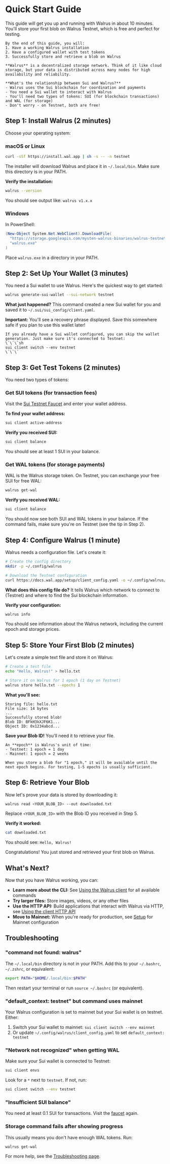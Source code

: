 # Quick Start Guide

This guide will get you up and running with Walrus in about 10 minutes. You'll store your first blob on Walrus Testnet, which is free and perfect for testing.

```admonish tip title="What you'll accomplish"
By the end of this guide, you will:
1. Have a working Walrus installation
2. Have a configured wallet with test tokens
3. Successfully store and retrieve a blob on Walrus
```

```admonish info title="New to Walrus?"
**Walrus** is a decentralized storage network. Think of it like cloud storage, but your data is distributed across many nodes for high availability and reliability.

**What's the relationship between Sui and Walrus?**
- Walrus uses the Sui blockchain for coordination and payments
- You need a Sui wallet to interact with Walrus
- You'll need two types of tokens: SUI (for blockchain transactions) and WAL (for storage)
- Don't worry - on Testnet, both are free!
```

## Step 1: Install Walrus (2 minutes)

Choose your operating system:

### macOS or Linux

```sh
curl -sSf https://install.wal.app | sh -s -- -n testnet
```

The installer will download Walrus and place it in `~/.local/bin`. Make sure this directory is in your PATH.

**Verify the installation:**

```sh
walrus --version
```

You should see output like: `walrus v1.x.x`

### Windows

In PowerShell:

```PowerShell
(New-Object System.Net.WebClient).DownloadFile(
  "https://storage.googleapis.com/mysten-walrus-binaries/walrus-testnet-latest-windows-x86_64.exe",
  "walrus.exe"
)
```

Place `walrus.exe` in a directory in your PATH.

## Step 2: Set Up Your Wallet (3 minutes)

You need a Sui wallet to use Walrus. Here's the quickest way to get started:

```sh
walrus generate-sui-wallet --sui-network testnet
```

**What just happened?**
This command created a new Sui wallet for you and saved it to `~/.sui/sui_config/client.yaml`.

**Important:** You'll see a recovery phrase displayed. Save this somewhere safe if you plan to use this wallet later!

```admonish tip title="Already have a Sui wallet?"
If you already have a Sui wallet configured, you can skip the wallet generation. Just make sure it's connected to Testnet:
\`\`\`sh
sui client switch --env testnet
\`\`\`
```

## Step 3: Get Test Tokens (2 minutes)

You need two types of tokens:

### Get SUI tokens (for transaction fees)

Visit the [Sui Testnet Faucet](https://faucet.sui.io/?network=testnet) and enter your wallet address.

**To find your wallet address:**

```sh
sui client active-address
```

**Verify you received SUI:**

```sh
sui client balance
```

You should see at least 1 SUI in your balance.

### Get WAL tokens (for storage payments)

WAL is the Walrus storage token. On Testnet, you can exchange your free SUI for free WAL:

```sh
walrus get-wal
```

**Verify you received WAL:**

```sh
sui client balance
```

You should now see both SUI and WAL tokens in your balance. If the command fails, make sure you're on Testnet (see the tip in Step 2).

## Step 4: Configure Walrus (1 minute)

Walrus needs a configuration file. Let's create it:

```sh
# Create the config directory
mkdir -p ~/.config/walrus

# Download the Testnet configuration
curl https://docs.wal.app/setup/client_config.yaml -o ~/.config/walrus/client_config.yaml
```

**What does this config file do?**
It tells Walrus which network to connect to (Testnet) and where to find the Sui blockchain information.

**Verify your configuration:**

```sh
walrus info
```

You should see information about the Walrus network, including the current epoch and storage prices.

## Step 5: Store Your First Blob (2 minutes)

Let's create a simple text file and store it on Walrus:

```sh
# Create a test file
echo "Hello, Walrus!" > hello.txt

# Store it on Walrus for 1 epoch (1 day on Testnet)
walrus store hello.txt --epochs 1
```

**What you'll see:**

```
Storing file: hello.txt
File size: 14 bytes
...
Successfully stored blob!
Blob ID: BFkH3kXJF6K1...
Object ID: 0x1234abcd...
```

**Save your Blob ID!** You'll need it to retrieve your file.

```admonish tip title="Understanding epochs"
An **epoch** is Walrus's unit of time:
- Testnet: 1 epoch = 1 day
- Mainnet: 1 epoch = 2 weeks

When you store a blob for "1 epoch," it will be available until the next epoch begins. For testing, 1-5 epochs is usually sufficient.
```

## Step 6: Retrieve Your Blob

Now let's prove your data is stored by downloading it:

```sh
walrus read <YOUR_BLOB_ID> --out downloaded.txt
```

Replace `<YOUR_BLOB_ID>` with the Blob ID you received in Step 5.

**Verify it worked:**

```sh
cat downloaded.txt
```

You should see: `Hello, Walrus!`

Congratulations! You just stored and retrieved your first blob on Walrus.

## What's Next?

Now that you have Walrus working, you can:

- **Learn more about the CLI:** See [Using the Walrus client](./client-cli.md) for all available commands
- **Try larger files:** Store images, videos, or any other files
- **Use the HTTP API:** Build applications that interact with Walrus via HTTP, see [Using the client HTTP API](./web-api.md)
- **Move to Mainnet:** When you're ready for production, see [Setup](./setup.md) for Mainnet configuration

## Troubleshooting

### "command not found: walrus"

The `~/.local/bin` directory is not in your PATH. Add this to your `~/.bashrc`, `~/.zshrc`, or equivalent:

```sh
export PATH="$HOME/.local/bin:$PATH"
```

Then restart your terminal or run `source ~/.bashrc` (or equivalent).

### "default_context: testnet" but command uses mainnet

Your Walrus configuration is set to mainnet but your Sui wallet is on testnet. Either:
1. Switch your Sui wallet to mainnet: `sui client switch --env mainnet`
2. Or update `~/.config/walrus/client_config.yaml` to set `default_context: testnet`

### "Network not recognized" when getting WAL

Make sure your Sui wallet is connected to Testnet:

```sh
sui client envs
```

Look for a `*` next to `testnet`. If not, run:

```sh
sui client switch --env testnet
```

### "Insufficient SUI balance"

You need at least 0.1 SUI for transactions. Visit the [faucet](https://faucet.sui.io/?network=testnet) again.

### Storage command fails after showing progress

This usually means you don't have enough WAL tokens. Run:

```sh
walrus get-wal
```

For more help, see the [Troubleshooting page](./troubleshooting.md).
